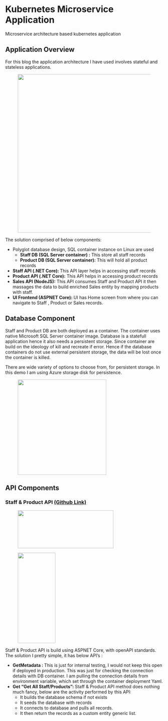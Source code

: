 # Kubernetes Microservice Application
Microservice architecture based kubernetes application
<!-- wp:heading -->
<h2>Application Overview</h2>
<!-- /wp:heading -->

<!-- wp:paragraph -->
<p>For this blog the application architecture I have used involves stateful and stateless applications. </p>
<!-- /wp:paragraph -->

<!-- wp:image {"id":4784,"width":753,"height":505,"sizeSlug":"large","linkDestination":"none"} -->
<figure class="wp-block-image size-large is-resized"><img src="https://khanasif1.files.wordpress.com/2020/11/apparch-1.png?w=820" alt="" class="wp-image-4784" width="753" height="505"/></figure>
<!-- /wp:image -->

<!-- wp:paragraph -->
<p>The solution comprised of below components:</p>
<!-- /wp:paragraph -->

<!-- wp:list -->
<ul><li>Polyglot database design, SQL container instance on Linux are used<ul><li><span class="has-inline-color has-luminous-vivid-orange-color"><strong>Staff DB (SQL Server container) :</strong> </span>This store all staff records</li><li><strong><span class="has-inline-color has-luminous-vivid-orange-color">Product DB <strong>(SQL Server container)</strong>:</span></strong> This will hold all product records</li></ul></li><li><strong><span class="has-inline-color has-luminous-vivid-orange-color">Staff API (.NET Core): </span></strong>This API layer helps in accessing staff records</li><li><strong><span class="has-inline-color has-luminous-vivid-orange-color">Product API <strong>(.NET Core)</strong>:</span></strong> This API helps in accessing product records</li><li><span class="has-inline-color has-luminous-vivid-orange-color"><b>Sales API (</b></span><strong><span class="has-inline-color has-luminous-vivid-orange-color">NodeJS):</span></strong> This API consumes Staff and Product API it then massages the data to build enriched Sales entity by mapping products with staff.</li><li><strong><span class="has-inline-color has-luminous-vivid-orange-color">UI Frontend (ASPNET Core):</span></strong> UI has Home screen from where you can navigate to Staff , Product or Sales records.</li></ul>
<!-- /wp:list -->
<!-- wp:heading -->
<h2>Database Component</h2>
<!-- /wp:heading -->

<!-- wp:paragraph -->
<p>Staff and Product DB are both deployed as a container. The container uses native Microsoft SQL Server container image. Database is a statefull application hence it also needs a persistent storage. Since container are build on the ideology of kill and recreate if error. Hence if the database containers do not use external persistent storage, the data will be lost once the container is killed.</p>
<!-- /wp:paragraph -->

<!-- wp:paragraph -->
<p>There are wide variety of options to choose from, for persistent storage. In this demo I am using Azure storage disk for persistence.</p>
<!-- /wp:paragraph -->

<!-- wp:image {"id":4792,"width":282,"height":304,"sizeSlug":"large","linkDestination":"none"} -->
<figure class="wp-block-image size-large is-resized"><img src="https://khanasif1.files.wordpress.com/2020/11/db.png?w=274" alt="" class="wp-image-4792" width="282" height="304"/></figure>
<!-- /wp:image -->

<!-- wp:heading -->
<h2>API Components</h2>
<!-- /wp:heading -->

<!-- wp:heading {"level":3} -->
<h3>Staff &amp; Product API <a href="https://github.com/khanasif1/kubernetesMicroserviceApp" target="_blank" rel="noreferrer noopener">(Github Link)</a></h3>
<!-- /wp:heading -->

<!-- wp:image {"width":305,"height":121,"sizeSlug":"large"} -->
<figure class="wp-block-image size-large is-resized"><img src="https://khanasif1.files.wordpress.com/2020/11/aspnetcoreapi.png?w=970" alt="" width="305" height="121"/></figure>
<!-- /wp:image -->

<!-- wp:image {"align":"center","width":120,"height":288,"sizeSlug":"large"} -->
<div class="wp-block-image"><figure class="aligncenter size-large is-resized"><img src="https://khanasif1.files.wordpress.com/2020/12/api.png?w=178" alt="" width="120" height="288"/></figure></div>
<!-- /wp:image -->

<!-- wp:paragraph -->
<p>Staff &amp; Product API is build using ASPNET Core, with openAPI standards. The solution I pretty simple, it has below API’s :</p>
<!-- /wp:paragraph -->

<!-- wp:list -->
<ul><li><span class="has-inline-color has-luminous-vivid-orange-color"><strong>GetMetadata : </strong></span>This is just for internal testing, I would not keep this open if deployed in production. This was just for checking the connection details with DB container. I am pulling the connection details from environment variable, which set through the container deployment Yaml.</li><li><span class="has-inline-color has-luminous-vivid-orange-color"><strong>Get “Get All Staff/Products”: </strong></span>Staff &amp; Product API method does nothing much fancy, below are the activity performed by this API:<ul><li>It builds the database schema if not exists</li><li>It seeds the database with records</li><li>It connects to database and pulls all records.</li><li>It then return the records as a custom entity generic list.</li></ul></li></ul>
<!-- /wp:list -->

